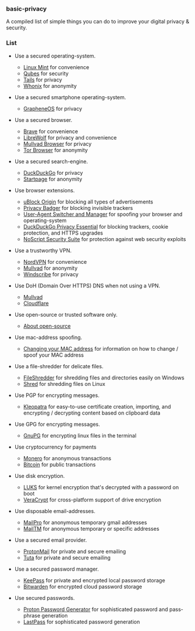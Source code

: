 ### basic-privacy
A compiled list of simple things you can do to improve your digital privacy &amp; security.

### List
- Use a secured operating-system.
     - [Linux Mint](https://linuxmint.com/) for convenience
     - [Qubes](https://www.qubes-os.org) for security
     - [Tails](https://tails.net/) for privacy
     - [Whonix](https://www.whonix.org/) for anonymity
- Use a secured smartphone operating-system.
     - [GrapheneOS](https://grapheneos.org/) for privacy

- Use a secured browser.
     - [Brave](https://brave.com/) for convenience
     - [LibreWolf](https://librewolf.net/) for privacy and convenience
     - [Mullvad Browser](https://mullvad.net/en/browser) for privacy
     - [Tor Browser](https://mullvad.net/en/browser) for anonymity

- Use a secured search-engine.
     - [DuckDuckGo](https://duckduckgo.com/) for privacy
     - [Startpage](https://www.startpage.com/) for anonymity
 
- Use browser extensions.
     - [uBlock Origin](https://ublockorigin.com/) for blocking all types of advertisements
     - [Privacy Badger](https://addons.mozilla.org/en-US/firefox/addon/privacy-badger17/) for blocking invisible trackers
     - [User-Agent Switcher and Manager](https://addons.mozilla.org/en-US/firefox/addon/user-agent-string-switcher/) for spoofing your browser and operating-system
     - [DuckDuckGo Privacy Essential](https://addons.mozilla.org/en-US/firefox/addon/duckduckgo-for-firefox/?utm_source=addons.mozilla.org&utm_medium=referral&utm_content=search) for blocking trackers, cookie protection, and HTTPS upgrades
     - [NoScript Security Suite](https://addons.mozilla.org/en-US/firefox/addon/noscript/) for protection against web security exploits

- Use a trustworthy VPN.
     - [NordVPN](https://nordvpn.com/) for convenience
     - [Mullvad](https://mullvad.net/en/vpn) for anonymity
     - [Windscribe](https://windscribe.com/) for privacy

- Use DoH (Domain Over HTTPS) DNS when not using a VPN.
     - [Mullvad](https://mullvad.net/en/help/dns-over-https-and-dns-over-tls)
     - [Cloudflare](https://developers.cloudflare.com/1.1.1.1/ip-addresses/)

- Use open-source or trusted software only.
     - [About open-source](https://www.spiceworks.com/tech/tech-general/articles/open-source-software/)

- Use mac-address spoofing.
     - [Changing your MAC address](https://mullvad.net/en/help/changing-your-mac-address) for information on how to change / spoof your MAC address

- Use a file-shredder for delicate files.
     - [FileShredder](https://www.fileshredder.org) for shredding files and directories easily on Windows
     - [Shred](https://www.gnu.org/software/coreutils/manual/html_node/shred-invocation.html#shred-invocation) for shredding files on Linux

- Use PGP for encrypting messages.
     - [Kleopatra](https://www.openpgp.org/software/kleopatra/) for easy-to-use certificate creation, importing, and encrypting / decrypting content based on clipboard data

- Use GPG for encrypting messages.
     - [GnuPG](https://gnupg.org/download/index.html) for encrypting linux files in the terminal
- Use cryptocurrency for payments
     - [Monero](https://www.getmonero.org/) for anonymous transactions
     - [Bitcoin](https://bitcoin.org/en/) for public transactions

- Use disk encryption.
     - [LUKS](https://gitlab.com/cryptsetup/cryptsetup/blob/master/README.md) for kernel encryption that's decrypted with a password on boot
     - [VeraCrypt](https://www.veracrypt.fr/en/Downloads.html) for cross-platform support of drive encryption

- Use disposable email-addresses.
     - [MailPro](https://smailpro.com/temporary-email) for anonymous temporary gmail addresses
     - [MailTM](https://mail.tm/en) for anonymous temporary or specific addresses

- Use a secured email provider.
     - [ProtonMail](https://proton.me/mail) for private and secure emailing
     - [Tuta](https://tuta.com/) for private and secure emailing
     
- Use a secured password manager.
     - [KeePass](https://keepass.info/download.html) for private and encrypted local password storage
     - [Bitwarden](https://bitwarden.com/download/) for encrypted cloud password storage

- Use secured passwords.
     - [Proton Password Generator](https://proton.me/pass/password-generator) for sophisticated password and pass-phrase generation
     - [LastPass](https://www.lastpass.com/features/password-generator) for sophisticated password generation
